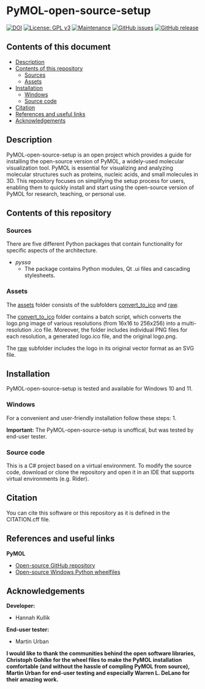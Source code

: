 # PyMOL-open-source-setup
[![DOI](https://zenodo.org/badge/DOI/10.5281/zenodo.12667158.svg)](https://zenodo.org/doi/10.5281/zenodo.12667157)
[![License: GPL v3](https://img.shields.io/badge/License-GPL%20v3-blue.svg)](http://www.gnu.org/licenses/gpl-3.0)
[![Maintenance](https://img.shields.io/badge/Maintained%3F-yes-blue.svg)](https://GitHub.com/kullik01/PyMOL-open-source-setup/graphs/commit-activity)
[![GitHub issues](https://img.shields.io/github/issues/kullik01/PyMOL-open-source-setup)](https://github.com/kullik01/PyMOL-open-source-setup/issues)
[![GitHub release](https://img.shields.io/github/release/kullik01/PyMOL-open-source-setup)](https://github.com/kullik01/PyMOL-open-source-setup/releases)

## Contents of this document
* [Description](#Description)
* [Contents of this repository](#Contents-of-this-repository)
  * [Sources](#Sources)
  * [Assets](#Assets)
* [Installation](#Installation)
    * [Windows](#Windows)
    * [Source code](#Source-code)
* [Citation](#Citation)
* [References and useful links](#References-and-useful-links)
* [Acknowledgements](#Acknowledgements)

## Description
PyMOL-open-source-setup is an open project which provides a guide for installing the open-source version of PyMOL, a widely-used molecular visualization tool. 
PyMOL is essential for visualizing and analyzing molecular structures such as proteins, nucleic acids, and small molecules in 3D. This repository focuses on simplifying the setup process for users, enabling them to quickly install and start using the open-source version of PyMOL for research, teaching, or personal use.

## Contents of this repository
### Sources
There are five different Python packages that contain functionality for specific aspects of the architecture. 

- _pyssa_ 
  - The package contains Python modules, Qt .ui files and cascading stylesheets.


### Assets
The <a href="https://github.com/kullik01/PyMOL-open-source-setup/tree/main/assets">assets</a> folder consists of the subfolders <a href="https://github.com/kullik01/PyMOL-open-source-setup/tree/main/assets/convert_to_ico">convert_to_ico</a> 
and <a href="https://github.com/kullik01/PyMOL-open-source-setup/tree/main/assets/raw">raw</a>. 

The <a href="https://github.com/kullik01/PyMOL-open-source-setup/tree/main/assets/convert_to_ico">convert_to_ico</a> folder contains a batch script,
which converts the logo.png image of various resolutions (from 16x16 to 256x256) into a multi-resolution .ico file.
Moreover, the folder includes individual PNG files for each resolution, a generated logo.ico file, and the original logo.png.

The <a href="https://github.com/kullik01/PyMOL-open-source-setup/tree/main/assets/raw">raw</a> subfolder includes the logo in its original vector format as an SVG file.

## Installation
PyMOL-open-source-setup is tested and available for Windows 10 and 11.
### Windows
For a convenient and user-friendly installation follow these steps:
1. 

**Important:**
The PyMOL-open-source-setup is unoffical, but was tested by end-user tester.

### Source code
This is a C# project based on a virtual environment. 
To modify the source code, download or clone the repository 
and open it in an IDE that supports virtual environments (e.g. Rider).

## Citation
You can cite this software or this repository as it is defined in the CITATION.cff file.

## References and useful links
**PyMOL**
* [Open-source GitHub repository](https://github.com/schrodinger/pymol-open-source)
* [Open-source Windows Python wheelfiles](https://github.com/cgohlke/pymol-open-source-wheels)

## Acknowledgements
**Developer:**
* Hannah Kullik

**End-user tester:**
* Martin Urban

**I would like to thank the communities behind the open software libraries, Christoph Gohlke for the wheel files to make the PyMOL installation comfortable (and without the hassle of compling PyMOL from source), Martin Urban for end-user testing and especially Warren L. DeLano for their amazing work.**
